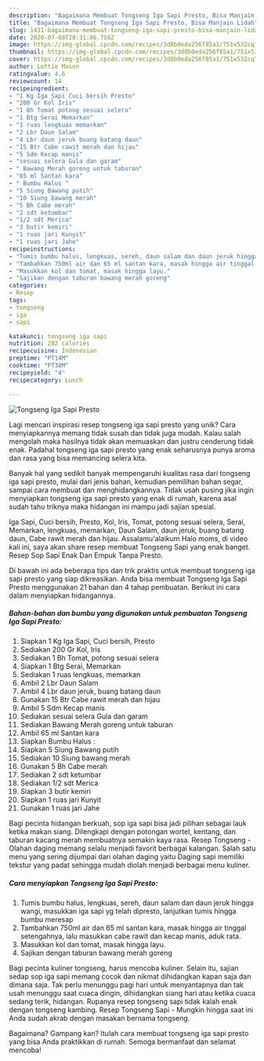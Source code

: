 ```yaml
---
description: "Bagaimana Membuat Tongseng Iga Sapi Presto, Bisa Manjain Lidah"
title: "Bagaimana Membuat Tongseng Iga Sapi Presto, Bisa Manjain Lidah"
slug: 1431-bagaimana-membuat-tongseng-iga-sapi-presto-bisa-manjain-lidah
date: 2020-07-08T20:31:06.758Z
image: https://img-global.cpcdn.com/recipes/3d8b0eda256f85a1/751x532cq70/tongseng-iga-sapi-presto-foto-resep-utama.jpg
thumbnail: https://img-global.cpcdn.com/recipes/3d8b0eda256f85a1/751x532cq70/tongseng-iga-sapi-presto-foto-resep-utama.jpg
cover: https://img-global.cpcdn.com/recipes/3d8b0eda256f85a1/751x532cq70/tongseng-iga-sapi-presto-foto-resep-utama.jpg
author: Lettie Mason
ratingvalue: 4.6
reviewcount: 14
recipeingredient:
- "1 Kg Iga Sapi Cuci bersih Presto"
- "200 Gr Kol Iris"
- "1 Bh Tomat potong sesuai selera"
- "1 Btg Serai Memarkan"
- "1 ruas lengkuas memarkan"
- "2 Lbr Daun Salam"
- "4 Lbr daun jeruk buang batang daun"
- "15 Btr Cabe rawit merah dan hijau"
- "5 Sdm Kecap manis"
- "sesuai selera Gula dan garam"
- " Bawang Merah goreng untuk taburan"
- "65 ml Santan kara"
- " Bumbu Halus "
- "5 Siung Bawang putih"
- "10 Siung bawang merah"
- "5 Bh Cabe merah"
- "2 sdt ketumbar"
- "1/2 sdt Merica"
- "3 butir kemiri"
- "1 ruas jari Kunyit"
- "1 ruas jari Jahe"
recipeinstructions:
- "Tumis bumbu halus, lengkuas, sereh, daun salam dan daun jeruk hingga wangi, masukkan iga sapi yg telah dipresto, lanjutkan tumis hingga bumbu meresap"
- "Tambahkan 750ml air dan 65 ml santan kara, masak hingga air tinggal setengahnya, lalu masukkan cabe rawit dan kecap manis, aduk rata."
- "Masukkan kol dan tomat, masak hingga layu."
- "Sajikan dengan taburan bawang merah goreng"
categories:
- Resep
tags:
- tongseng
- iga
- sapi

katakunci: tongseng iga sapi 
nutrition: 282 calories
recipecuisine: Indonesian
preptime: "PT14M"
cooktime: "PT38M"
recipeyield: "4"
recipecategory: Lunch

---
```



![Tongseng Iga Sapi Presto](https://img-global.cpcdn.com/recipes/3d8b0eda256f85a1/751x532cq70/tongseng-iga-sapi-presto-foto-resep-utama.jpg)

Lagi mencari inspirasi resep tongseng iga sapi presto yang unik? Cara menyiapkannya memang tidak susah dan tidak juga mudah. Kalau salah mengolah maka hasilnya tidak akan memuaskan dan justru cenderung tidak enak. Padahal tongseng iga sapi presto yang enak seharusnya punya aroma dan rasa yang bisa memancing selera kita.

Banyak hal yang sedikit banyak mempengaruhi kualitas rasa dari tongseng iga sapi presto, mulai dari jenis bahan, kemudian pemilihan bahan segar, sampai cara membuat dan menghidangkannya. Tidak usah pusing jika ingin menyiapkan tongseng iga sapi presto yang enak di rumah, karena asal sudah tahu triknya maka hidangan ini mampu jadi sajian spesial.

Iga Sapi, Cuci bersih, Presto, Kol, Iris, Tomat, potong sesuai selera, Serai, Memarkan, lengkuas, memarkan, Daun Salam, daun jeruk, buang batang daun, Cabe rawit merah dan hijau. Assalamu&#39;alaikum Halo moms, di video kali ini, saya akan share resep membuat Tongseng Sapi yang enak banget. Resep Sop Sapi Enak Dan Empuk Tanpa Presto.


Di bawah ini ada beberapa tips dan trik praktis untuk membuat tongseng iga sapi presto yang siap dikreasikan. Anda bisa membuat Tongseng Iga Sapi Presto menggunakan 21 bahan dan 4 tahap pembuatan. Berikut ini cara dalam menyiapkan hidangannya.

<!--inarticleads1-->

##### Bahan-bahan dan bumbu yang digunakan untuk pembuatan Tongseng Iga Sapi Presto:

1. Siapkan 1 Kg Iga Sapi, Cuci bersih, Presto
1. Sediakan 200 Gr Kol, Iris
1. Sediakan 1 Bh Tomat, potong sesuai selera
1. Siapkan 1 Btg Serai, Memarkan
1. Sediakan 1 ruas lengkuas, memarkan
1. Ambil 2 Lbr Daun Salam
1. Ambil 4 Lbr daun jeruk, buang batang daun
1. Gunakan 15 Btr Cabe rawit merah dan hijau
1. Ambil 5 Sdm Kecap manis
1. Sediakan sesuai selera Gula dan garam
1. Sediakan  Bawang Merah goreng untuk taburan
1. Ambil 65 ml Santan kara
1. Siapkan  Bumbu Halus :
1. Siapkan 5 Siung Bawang putih
1. Sediakan 10 Siung bawang merah
1. Gunakan 5 Bh Cabe merah
1. Sediakan 2 sdt ketumbar
1. Sediakan 1/2 sdt Merica
1. Siapkan 3 butir kemiri
1. Siapkan 1 ruas jari Kunyit
1. Gunakan 1 ruas jari Jahe


Bagi pecinta hidangan berkuah, sop iga sapi bisa jadi pilihan sebagai lauk ketika makan siang. Dilengkapi dengan potongan wortel, kentang, dan taburan kacang merah membuatnya semakin kaya rasa. Resep Tongseng - Olahan daging memang selalu menjadi favorit berbagai kalangan. Salah satu menu yang sering dijumpai dari olahan daging yaitu Daging sapi memiliki tekstur yang padat sehingga mudah diolah menjadi berbagai menu kuliner. 

<!--inarticleads2-->

##### Cara menyiapkan Tongseng Iga Sapi Presto:

1. Tumis bumbu halus, lengkuas, sereh, daun salam dan daun jeruk hingga wangi, masukkan iga sapi yg telah dipresto, lanjutkan tumis hingga bumbu meresap
1. Tambahkan 750ml air dan 65 ml santan kara, masak hingga air tinggal setengahnya, lalu masukkan cabe rawit dan kecap manis, aduk rata.
1. Masukkan kol dan tomat, masak hingga layu.
1. Sajikan dengan taburan bawang merah goreng


Bagi pecinta kuliner tongseng, harus mencoba kuliner. Selain itu, sajian sedap sop iga sapi memang cocok dan nikmat dihidangkan kapan saja dan dimana saja. Tak perlu menunggu pagi hari untuk menyantapnya dan tak usah menunggu saat cuaca dingin, dihidangkan siang hari atau ketika cuaca sedang terik, hidangan. Rupanya resep tongseng sapi tidak kalah enak dengan tongseng kambing. Resep Tongseng Sapi - Mungkin hingga saat ini Anda sudah akrab dengan masakan bernama tongseng. 

Bagaimana? Gampang kan? Itulah cara membuat tongseng iga sapi presto yang bisa Anda praktikkan di rumah. Semoga bermanfaat dan selamat mencoba!
